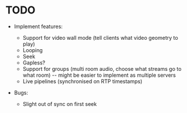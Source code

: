 # TODO

- Implement features:
  - Support for video wall mode (tell clients what video geometry to play)
  - Looping
  - Seek
  - Gapless?
  - Support for groups (multi room audio, choose what streams go to what room) -- might be easier to implement as multiple servers
  - Live pipelines (synchronised on RTP timestamps)

- Bugs:
  - Slight out of sync on first seek
